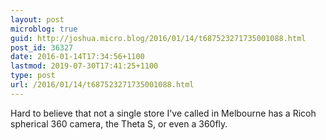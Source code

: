 ```yaml
---
layout: post
microblog: true
guid: http://joshua.micro.blog/2016/01/14/t687523271735001088.html
post_id: 36327
date: 2016-01-14T17:34:56+1100
lastmod: 2019-07-30T17:41:25+1100
type: post
url: /2016/01/14/t687523271735001088.html
---
```

Hard to believe that not a single store I've called in Melbourne has a Ricoh spherical 360 camera, the Theta S, or even a 360fly.
